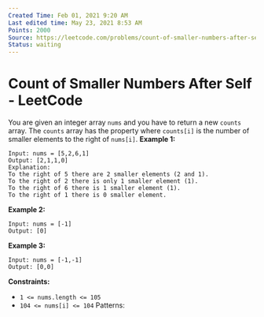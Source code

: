 ```yaml
---
Created Time: Feb 01, 2021 9:20 AM
Last edited time: May 23, 2021 8:53 AM
Points: 2000
Source: https://leetcode.com/problems/count-of-smaller-numbers-after-self/
Status: waiting
---
```


# Count of Smaller Numbers After Self - LeetCode

You are given an integer array `nums` and you have to return a new `counts` array. The `counts` array has the property where `counts[i]` is the number of smaller elements to the right of `nums[i]`.
**Example 1:**
```
Input: nums = [5,2,6,1]
Output: [2,1,1,0]
Explanation:
To the right of 5 there are 2 smaller elements (2 and 1).
To the right of 2 there is only 1 smaller element (1).
To the right of 6 there is 1 smaller element (1).
To the right of 1 there is 0 smaller element.
```
**Example 2:**
```
Input: nums = [-1]
Output: [0]
```
**Example 3:**
```
Input: nums = [-1,-1]
Output: [0,0]
```
**Constraints:**
- `1 <= nums.length <= 105`
- `104 <= nums[i] <= 104`
Patterns: 